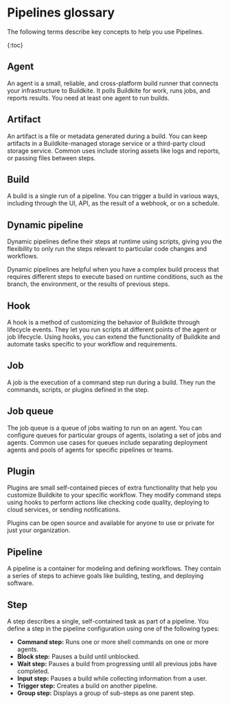 # Pipelines glossary

The following terms describe key concepts to help you use Pipelines.

{:toc}

## Agent

An agent is a small, reliable, and cross-platform build runner that connects your infrastructure to Buildkite. It polls Buildkite for work, runs jobs, and reports results. You need at least one agent to run builds.

## Artifact

An artifact is a file or metadata generated during a build. You can keep artifacts in a Buildkite-managed storage service or a third-party cloud storage service. Common uses include storing assets like logs and reports, or passing files between steps.

## Build

A build is a single run of a pipeline. You can trigger a build in various ways, including through the UI, API, as the result of a webhook, or on a schedule.

## Dynamic pipeline

Dynamic pipelines define their steps at runtime using scripts, giving you the flexibility to only run the steps relevant to particular code changes and workflows. 

Dynamic pipelines are helpful when you have a complex build process that requires different steps to execute based on runtime conditions, such as the branch, the environment, or the results of previous steps.

## Hook

A hook is a method of customizing the behavior of Buildkite through lifecycle events. They let you run scripts at different points of the agent or job lifecycle. Using hooks, you can extend the functionality of Buildkite and automate tasks specific to your workflow and requirements.

## Job

A job is the execution of a command step run during a build. They run the commands, scripts, or plugins defined in the step.

## Job queue

The job queue is a queue of jobs waiting to run on an agent. You can configure queues for particular groups of agents, isolating a set of jobs and agents. Common use cases for queues include separating deployment agents and pools of agents for specific pipelines or teams.

## Plugin

Plugins are small self-contained pieces of extra functionality that help you customize Buildkite to your specific workflow. They modify command steps using hooks to perform actions like checking code quality, deploying to cloud services, or sending notifications.

Plugins can be open source and available for anyone to use or private for just your organization.

## Pipeline

A pipeline is a container for modeling and defining workflows. They contain a series of steps to achieve goals like building, testing, and deploying software.

## Step

A step describes a single, self-contained task as part of a pipeline. You define a step in the pipeline configuration using one of the following types:

- **Command step:** Runs one or more shell commands on one or more agents.
- **Block step:** Pauses a build until unblocked.
- **Wait step:** Pauses a build from progressing until all previous jobs have completed.
- **Input step:** Pauses a build while collecting information from a user.
- **Trigger step:** Creates a build on another pipeline.
- **Group step:** Displays a group of sub-steps as one parent step.
